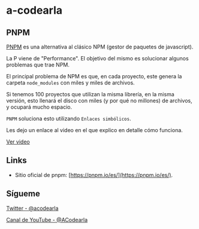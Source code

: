 # a-codearla

## PNPM
[PNPM](https://pnpm.io/es/) es una alternativa al clásico NPM (gestor de paquetes de javascript).

La P viene de "Performance". El objetivo del mismo es solucionar algunos problemas que trae NPM.

El principal problema de NPM es que, en cada proyecto, este genera la carpeta `node_modules` con miles y miles de archivos.

Si tenemos 100 proyectos que utilizan la misma librería, en la misma versión, esto llenará el disco con miles (y por qué no millones) de archivos, y ocupará mucho espacio.

`PNPM` soluciona esto utilizando `Enlaces simbólicos`.

Les dejo un enlace al video en el que explico en detalle cómo funciona.

[Ver video](https://www.youtube.com/watch?v=Dxp0VaEkAu0&ab_channel=ACodearla)

## Links
* Sitio oficial de pnpm: [https://pnpm.io/es/](https://pnpm.io/es/).

## Sígueme
[Twitter - @acodearla](https://twitter.com/acodearla)

[Canal de YouTube - @ACodearla](https://www.youtube.com/c/ACodearla)